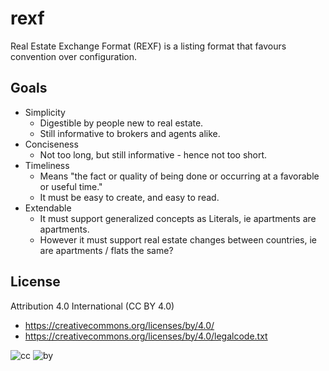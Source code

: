 # rexf
Real Estate Exchange Format (REXF) is a listing format that favours convention over configuration.

## Goals
* Simplicity
  * Digestible by people new to real estate.
  * Still informative to brokers and agents alike.
* Conciseness
  * Not too long, but still informative - hence not too short.
* Timeliness
  * Means "the fact or quality of being done or occurring at a favorable or useful time."
  * It must be easy to create, and easy to read.
* Extendable
  * It must support generalized concepts as Literals, ie apartments are apartments.
  * However it must support real estate changes between countries, ie are apartments / flats the same?

## License

Attribution 4.0 International (CC BY 4.0)

* https://creativecommons.org/licenses/by/4.0/
* https://creativecommons.org/licenses/by/4.0/legalcode.txt

![cc](https://creativecommons.org/images/deed/cc_blue_x2.png) ![by](https://creativecommons.org/images/deed/attribution_icon_blue_x2.png)
